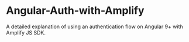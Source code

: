 # Angular-Auth-with-Amplify
A detailed explanation of using an authentication flow on Angular 9+ with Amplify JS SDK.
